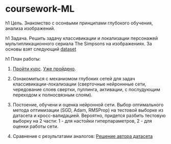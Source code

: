 # coursework-ML

h1 Цель.
Знакомство с осонвыми принципами глубокого обучения, анализа изображений.

h1 Задача.
Решить задачу классивикации и локализации персонажей мультипликационного сериала The Simpsons
на изображениях. За основы взят следующий [dataset](https://www.kaggle.com/alexattia/the-simpsons-characters-dataset) 

h1 План работы:

1) [Пройти курс](https://www.coursera.org/learn/intro-to-deep-learning?).
   [Уже пройдено](https://stepik.org/course/50352/syllabus).

2) Ознакомиться с механизмом глубоких сетей для задач классивикации-локализации (сверточные нейроннные сети, чередование слоев
свертки, пуллинга, активации, с послудующим переходом к полносвязным слоям).

3) Постоение, обучени и оценка нейронной сети.
Выбор оптимального метода оптимизации (SGD, Adam, RMSProp) на тестовой выборке из датасета и кросс-валидацией.
Вероятно, придется разбить тестовую выборку на 2 части: 1 - для настойки гиперпараметров, 2 - для оценки работы сети.
 
4) Сравнение с результатами аналогов:
[Решение автора датасета](https://github.com/alexattia/SimpsonRecognition)
